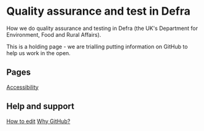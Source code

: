 # Quality assurance and test in Defra

How we do quality assurance and testing in Defra (the UK's Department for Environment, Food and Rural Affairs).

This is a holding page - we are trialling putting information on GitHub to help us work in the open.

## Pages

[Accessibility](/accessibility/accessibility.md)

## Help and support

[How to edit](how_to_edit.md)
[Why GitHub?](why_github.md)
